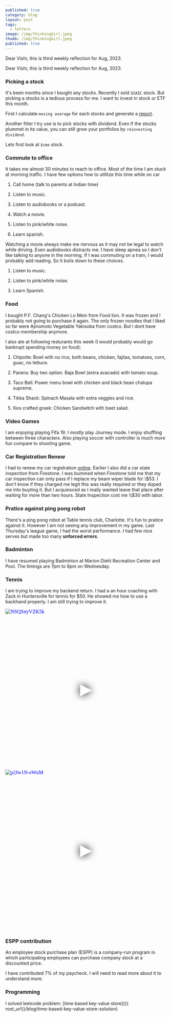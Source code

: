 ```yaml
---
published: true
category: blog
layout: post
tags: 
  - letters
image: /img/thinkingGirl.jpeg
thumb: /img/thinkingGirl.jpeg
published: true
---
```


Dear Vishi, this is third weekly reflection for Aug, 2023.<!-- truncate_here -->

Dear Vishi, this is third weekly reflection for Aug, 2023.

### Picking a stock

It's been months since I bought any stocks. Recently I sold `$SAIC` stock. But picking a stocks is a tedious process for me. I want to invest in stock or ETF this month.

First I calculate `moving average` for each stocks and generate a [report](https://drive.google.com/file/d/11WyMo0tQX6McQNdktcvpav30tlZSJg7p/view?usp=sharing).

Another filter I try use is to pick stocks with dividend. Even if the stocks plummet in its value, you can still grow your portfolios by `reinvesting dividend`.

Lets first look at `$cme` stock. 

### Commute to office

It takes me almost 30 minutes to reach to office. Most of the time I am stuck at morning traffic. I have few options how to utilitze this time while on car

1. Call home (talk to parents at Indian time)

2. Listen to music.

3. Listen to audiobooks or a podcast.

4. Watch a movie.

5. Listen to pink/white noise.

6. Learn spanish.

Watching a movie always make me nervous as it may not be legal to watch while driving. Even audiobooks distracts me. I have sleep apnea so I don't like talking to anyone in the morning. If I was commuting on a train, I would probably add reading. So it boils down to these choices. 

1. Listen to music. 

2. Listen to pink/white noise. 

3. Learn Spanish.

### Food

I bought P.F. Chang's Chicken Lo Mein from Food lion. It was frozen and I probably not going to purchase it again. The only frozen noodles that I liked so far were Ajinomoto Vegetable Yakisoba from costco. But I dont have costco membership anymore.

I also ate at following resturants this week (I would probably would go bankrupt spending money on food): 

1. Chipotle: Bowl with no rice, both beans, chicken, fajitas, tomatoes, corn, guac, no lettuce.

2. Panera: Buy two option. Baja Bowl (extra avacado) with tomato soup.

3. Taco Bell: Power menu bowl with chicken and black bean chalupa supreme.

4. Tikka Shack: Spinach Masala with extra veggies and rice.

5. Ilios crafted greek: Chicken Sandwitch with beet salad.


### Video Games

I am enjoying playing Fifa 19. I mostly play Journey mode. I enjoy shuffling between three characters. Also playing soccer with controller is much more fun compare to shooting game.

### Car Registration Renew

I had to renew my car registration [online](https://payments.ncdot.gov/). Earlier I also did a car state inspection from Firestone. I was bummed when Firestone told me that my car inspection can only pass if I replace my beam wiper blade for \\$53. I don't know if they charged me legit this was really required or they duped me into buyting it. But I acquiesced as I really wanted leave that place after waiting for more than two hours. State Inspection cost me \\$30 with labor.

### Pratice against ping pong robot

There's a ping pong robot at Table tennis club, Charlotte. It's fun to pratice against it. However I am not seeing any improvement in my game. Last Thursday's league game, I had the worst performance.  I had few nice serves but made too many **unforced errors**. 

### Badminton

I have resumed playing Badminton at Marion Diehl Recreation Center and Pool. The timings are 7pm to 9pm on Wednesday.

### Tennis

I am trying to improve my backend return. I had a an hour coaching with Zack in Huntersville for tennis for $50. He showed me how to use a backhand properly. I am still trying to improve it.

<iframe
  style="position: relative;  width: 100%;" 
   height="500"
  src="https://www.youtube.com/embed/NSQSnyVZK5k?autoplay=1"
  srcdoc="<style>*{padding:0;margin:0;overflow:hidden}html,body{height:100%}img,span{position:absolute;width:100%;top:0;bottom:0;margin:auto}span{height:1.5em;text-align:center;font:48px/1.5 sans-serif;color:white;text-shadow:0 0 0.5em black}</style><a href=https://www.youtube.com/embed/NSQSnyVZK5k?autoplay=1><img src=https://img.youtube.com/vi/NSQSnyVZK5k/hqdefault.jpg alt='NSQSnyVZK5k'><span>▶</span></a>"
  frameborder="0"
  allow="accelerometer; autoplay; encrypted-media; gyroscope; picture-in-picture"
  allowfullscreen
  title="NSQSnyVZK5k"
></iframe><br>

<iframe
  style="position: relative;  width: 100%;" 
   height="500"
  src="https://www.youtube.com/embed/p2Jw1N-eWuM?autoplay=1"
  srcdoc="<style>*{padding:0;margin:0;overflow:hidden}html,body{height:100%}img,span{position:absolute;width:100%;top:0;bottom:0;margin:auto}span{height:1.5em;text-align:center;font:48px/1.5 sans-serif;color:white;text-shadow:0 0 0.5em black}</style><a href=https://www.youtube.com/embed/p2Jw1N-eWuM?autoplay=1><img src=https://img.youtube.com/vi/p2Jw1N-eWuM/hqdefault.jpg alt='p2Jw1N-eWuM'><span>▶</span></a>"
  frameborder="0"
  allow="accelerometer; autoplay; encrypted-media; gyroscope; picture-in-picture"
  allowfullscreen
  title="p2Jw1N-eWuM"
></iframe><br>

### ESPP contribution

An employee stock purchase plan (ESPP) is a company-run program in which participating employees can purchase company stock at a discounted price.

I have contributed 7% of my paycheck. I will need to read more about it to understand more.

### Programming

I solved leetcode problem: [time based key-value store]({{ root_url}}/blog/time-based-key-value-store-solution)